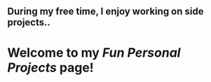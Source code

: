 ## During my free time, I enjoy working on side projects.. 
# Welcome to my *Fun Personal Projects* page!
